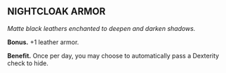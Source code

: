## NIGHTCLOAK ARMOR

_Matte black leathers enchanted to deepen and darken shadows._

**Bonus.** +1 leather armor.

**Benefit.** Once per day, you may choose to automatically pass a Dexterity check to hide.

